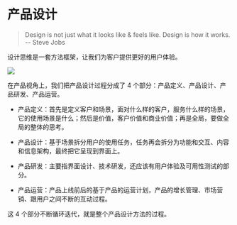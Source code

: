 # 产品设计

> Design is not just what it looks like & feels like. Design is how it works. -- Steve Jobs

设计思维是一套方法框架，让我们为客户提供更好的用户体验。

![](https://i.postimg.cc/J0MyV7HS/image.png)

在产品视角上，我们把产品设计过程分成了 4 个部分：产品定义、产品设计、产品研发、产品运营。

- 产品定义：首先是定义客户和场景，面对什么样的客户，服务什么样的场景，它的使用场景是什么；然后是价值，客户价值和商业价值；再是全局，要做全局的整体的思考。

- 产品设计：基于场景拆分用户的使用任务，任务再会拆分为功能和交互、内容和信息架构，最终把它呈现到界面上。

- 产品研发：主要指界面设计、技术研发，还应该有用户体验及可用性测试的部分。

- 产品运营：产品上线前后的基于产品的运营计划，产品的增长管理、市场营销、跟用户之间不断的互动过程。

这 4 个部分不断循环迭代，就是整个产品设计方法的过程。
